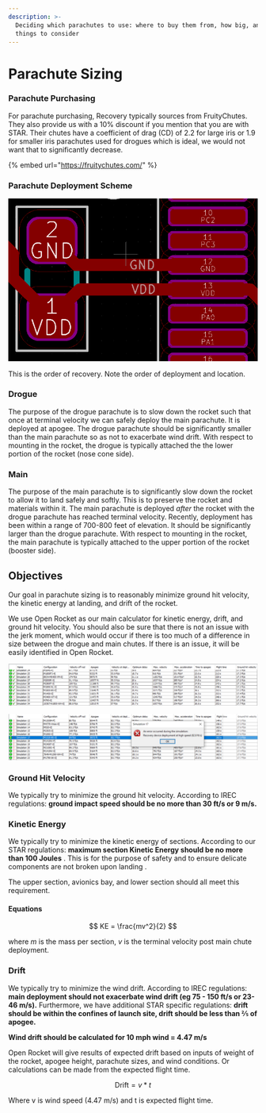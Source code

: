 ```yaml
---
description: >-
  Deciding which parachutes to use: where to buy them from, how big, and other
  things to consider
---
```


# Parachute Sizing

### Parachute Purchasing

For parachute purchasing, Recovery typically sources from FruityChutes. They also provide us with a 10% discount if you mention that you are with STAR. Their chutes have a coefficient of drag \(CD\) of 2.2 for large iris or 1.9 for smaller iris parachutes used for drogues which is ideal, we would not want that to significantly decrease.

{% embed url="https://fruitychutes.com/" %}

### Parachute Deployment Scheme

![](../../.gitbook/assets/image%20%2876%29.png)

This is the order of recovery. Note the order of deployment and location. 

### Drogue

The purpose of the drogue parachute is to slow down the rocket such that once at terminal velocity we can safely deploy the main parachute. It is deployed at apogee. The drogue parachute should be significantly smaller than the main parachute so as not to exacerbate wind drift. With respect to mounting in the rocket, the drogue is typically attached the the lower portion of the rocket \(nose cone side\).

### Main

The purpose of the main parachute is to significantly slow down the rocket to allow it to land safely and softly. This is to preserve the rocket and materials within it. The main parachute is deployed _after_ the rocket with the drogue parachute has reached terminal velocity. Recently, deployment has been within a range of 700-800 feet of elevation. It should be significantly larger than the drogue parachute. With respect to mounting in the rocket, the main parachute is typically attached to the upper portion of the rocket \(booster side\). 

## Objectives

Our goal in parachute sizing is to reasonably minimize ground hit velocity, the kinetic energy at landing, and drift of the rocket.

We use Open Rocket as our main calculator for kinetic energy, drift, and ground hit velocity. You should also be sure that there is not an issue with the jerk moment, which would occur if there is too much of a difference in size between the drogue and main chutes. If there is an issue, it will be easily identified in Open Rocket. 

![Open Rocket Simulation Data](../../.gitbook/assets/image%20%2826%29.png)

![Drogue parachute too small](../../.gitbook/assets/image%20%283%29.png)

### Ground Hit Velocity

We typically try to minimize the ground hit velocity. According to IREC regulations: **ground impact speed should be no more than 30 ft/s or 9 m/s.** 

### Kinetic Energy 

We typically try to minimize the kinetic energy of sections. According to our STAR regulations: **maximum section Kinetic Energy should be no more than 100 Joules**
. This is for the purpose of safety and to ensure delicate components are not broken upon landing
. 

The upper section, avionics bay, and lower section should all meet this requirement. 

#### Equations

$$
KE = \frac{mv^2}{2}
$$

where _m_ is the mass per section, _v_ is the terminal velocity post main chute deployment. 

### Drift

We typically try to minimize the wind drift. According to IREC regulations: **main deployment should not exacerbate wind drift \(eg 75 - 150 ft/s or 23-46 m/s\).** Furthermore, we have additional STAR specific regulations: **drift should be within the confines of launch site, drift should be less than ⅖ of apogee.**

**Wind drift should be calculated for 10 mph wind = 4.47 m/s**

Open Rocket will give results of expected drift based on inputs of weight of the rocket, apogee height, parachute sizes, and wind conditions. Or calculations can be made from the expected flight time.

$$
\text{Drift} = v*t
$$

Where v is wind speed \(4.47 m/s\) and t is expected flight time.

